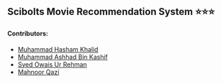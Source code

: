 ## Scibolts Movie Recommendation System :star::star::star:

#### Contributors:
- [Muhammad Hasham Khalid](https://github.com/Muhammad-Hasham-Khalid)
- [Muhammad Ashhad Bin Kashif](https://github.com/AshhadBK)
- [Syed Owais Ur Rehman](https://github.com/OviLaka)
- [Mahnoor Qazi](https://github.com/mahnoorqazi1)
